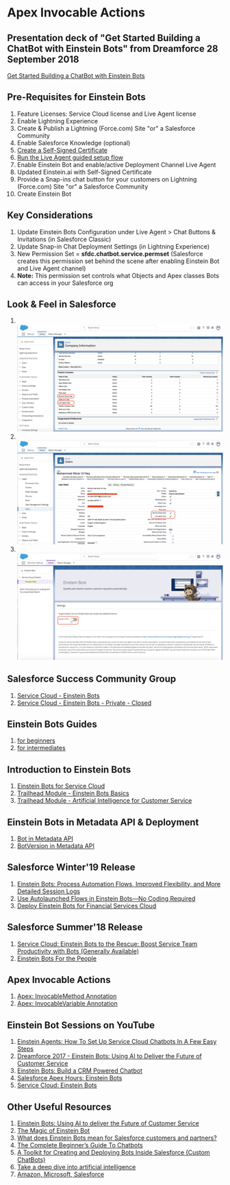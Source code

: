 # Apex Invocable Actions

## Presentation deck of "Get Started Building a ChatBot with Einstein Bots" from Dreamforce 28 September 2018
<a href="https://www.slideshare.net/secret/CjvJYDcjZ8Uqjg" target="_blank" alt="Get Started Building a ChatBot with Einstein Bots">Get Started Building a ChatBot with Einstein Bots</a>

## Pre-Requisites for Einstein Bots
<ol type="1">

<li>Feature Licenses: Service Cloud license and Live Agent license</li>

<li>Enable Lightning Experience</li>

<li>Create & Publish a Lightning (Force.com) Site "or" a Salesforce Community</li>

<li>Enable Salesforce Knowledge (optional)</li>

<li><a href="https://help.salesforce.com/articleView?id=security_keys_creating.htm&type=5" target="_blank" alt="Create a Self-Signed Certificate">Create a Self-Signed Certificate</a></li>

<li><a href="https://help.salesforce.com/articleView?id=live_agent_lightning_experience_setup_flow.htm&type=5#live_agent_lightning_experience_setup_flow" target="_blank" alt="Run the Live Agent guided setup flow">Run the Live Agent guided setup flow</a></li>

<li>Enable Einstein Bot and enable/active Deployment Channel Live Agent</li>

<li>Updated Einstein.ai with Self-Signed Certificate</li>

<li>Provide a Snap-ins chat button for your customers on Lightning (Force.com) Site "or" a Salesforce Community</li>

<li>Create Einstein Bot</li>

</ol>

## Key Considerations
<ol type="1">
<li>Update Einstein Bots Configuration under Live Agent > Chat Buttons & Invitations (in Salesforce Classic)</li>
<li>Update Snap-in Chat Deployment Settings (in Lightning Experience)</li>
<li>New Permission Set = <b>sfdc.chatbot.service.permset</b> (Salesforce creates this permission set behind the scene after enabling Einstein Bot and Live Agent channel)</li>
<li><b>Note:</b> This permission set controls what Objects and Apex classes Bots can access in your Salesforce org</li>
</ol>

## Look & Feel in Salesforce
<ol type="1">
<li></li>
<img src="supportedimages/001.png"/>

<li></li>
<img src="supportedimages/002.png"/>

<li></li>
<img src="supportedimages/003.png"/>
</ol>






## Salesforce Success Community Group
<ol type="1">
  
<li><a href="https://success.salesforce.com/_ui/core/chatter/groups/GroupProfilePage?g=0F93A000000LkYMSA0" target="_blank" alt="Service Cloud - Einstein Bots">Service Cloud - Einstein Bots</a></li>

<li><a href="https://success.salesforce.com/_ui/core/chatter/groups/GroupProfilePage?g=0F93A00000020HM" target="_blank" alt="Service Cloud - Einstein Bots - Private - Closed">Service Cloud - Einstein Bots - Private - Closed</a></li>

</ol>

## Einstein Bots Guides
<ol type="1">
  
<li><a href="https://sfdc.co/BotsGuide" target="_blank" alt="for beginners">for beginners</a></li>

<li><a href="https://sfdc.co/BotsGuide2" target="_blank" alt="for intermediates">for intermediates</a></li>

</ol>

## Introduction to Einstein Bots
<ol type="1">
  
<li><a href="https://help.salesforce.com/articleView?id=bots_service_intro.htm&type=5" target="_blank" alt="Einstein Bots for Service Cloud">Einstein Bots for Service Cloud</a></li>

<li><a href="https://trailhead.salesforce.com/modules/service_bots_basics" target="_blank" alt="Trailhead Module - Einstein Bots Basics">Trailhead Module - Einstein Bots Basics</a></li>

<li><a href="https://trailhead.salesforce.com/modules/artificial-intelligence-for-customer-service" target="_blank" alt="Trailhead Module - Artificial Intelligence for Customer Service">Trailhead Module - Artificial Intelligence for Customer Service</a></li>

</ol>

## Einstein Bots in Metadata API & Deployment
<ol type="1">
  
<li><a href="https://developer.salesforce.com/docs/atlas.en-us.api_meta.meta/api_meta/meta_bot.htm" target="_blank" alt="Bot in Metadata API">Bot in Metadata API</a></li>

<li><a href="https://developer.salesforce.com/docs/atlas.en-us.api_meta.meta/api_meta/meta_botversion.htm" target="_blank" alt="BotVersion in Metadata API">BotVersion in Metadata API</a></li>

</ol>

## Salesforce Winter'19 Release
<ol type="1">
  
<li><a href="https://releasenotes.docs.salesforce.com/en-us/winter19/release-notes/rn_service_bots.htm" target="_blank" alt="Einstein Bots: Process Automation Flows, Improved Flexibility, and More Detailed Session Logs">Einstein Bots: Process Automation Flows, Improved Flexibility, and More Detailed Session Logs</a></li>

<li><a href="https://releasenotes.docs.salesforce.com/en-us/winter19/release-notes/rn_forcecom_flow_bots.htm" target="_blank" alt="Use Autolaunched Flows in Einstein Bots—No Coding Required">Use Autolaunched Flows in Einstein Bots—No Coding Required</a></li>

<li><a href="https://releasenotes.docs.salesforce.com/en-us/winter19/release-notes/fsc_bots.htm" target="_blank" alt="Deploy Einstein Bots for Financial Services Cloud">Deploy Einstein Bots for Financial Services Cloud</a></li>

</ol>

## Salesforce Summer'18 Release
<ol type="1">
  
<li><a href="https://releasenotes.docs.salesforce.com/en-us/summer18/release-notes/rn_service_bots.htm" target="_blank" alt="Service Cloud: Einstein Bots to the Rescue: Boost Service Team Productivity with Bots (Generally Available)">Service Cloud: Einstein Bots to the Rescue: Boost Service Team Productivity with Bots (Generally Available)</a></li>

<li><a href="https://developer.salesforce.com/blogs/2018/06/summer18-einstein-bots-for-the-people.html" target="_blank" alt="Einstein Bots For the People">Einstein Bots For the People</a></li>

</ol>

## Apex Invocable Actions
<ol type="1">
  
<li><a href="https://developer.salesforce.com/docs/atlas.en-us.apexcode.meta/apexcode/apex_classes_annotation_InvocableMethod.htm" target="_blank" alt="Apex: InvocableMethod Annotation">Apex: InvocableMethod Annotation</a></li>

<li><a href="https://developer.salesforce.com/docs/atlas.en-us.apexcode.meta/apexcode/apex_classes_annotation_InvocableVariable.htm" target="_blank" alt="Apex: InvocableVariable Annotation">Apex: InvocableVariable Annotation</a></li>

</ol>

## Einstein Bot Sessions on YouTube
<ol type="1">
  
<li><a href="https://www.salesforce.com/video/1756700/" target="_blank" alt="Einstein Agents: How To Set Up Service Cloud Chatbots In A Few Easy Steps">Einstein Agents: How To Set Up Service Cloud Chatbots In A Few Easy Steps</a></li>

<li><a href="https://www.salesforce.com/video/1768002/" target="_blank" alt="Dreamforce 2017 - Einstein Bots: Using AI to Deliver the Future of Customer Service">Dreamforce 2017 - Einstein Bots: Using AI to Deliver the Future of Customer Service</a></li>

<li><a href="https://www.youtube.com/watch?v=i9TbAkRNNa0" target="_blank" alt="Einstein Bots: Build a CRM Powered Chatbot">Einstein Bots: Build a CRM Powered Chatbot</a></li>

<li><a href="https://www.youtube.com/watch?v=Z2v0Dv6nWaI" target="_blank" alt="Salesforce Apex Hours: Einstein Bots">Salesforce Apex Hours: Einstein Bots</a></li>

<li><a href="https://www.youtube.com/watch?v=f-U2xlLjiyE" target="_blank" alt="Service Cloud: Einstein Bots">Service Cloud: Einstein Bots</a></li>

</ol>

## Other Useful Resources
<ol type="1">
  
<li><a href="https://chatbotsmagazine.com/einstein-bots-using-ai-to-deliver-the-future-of-customer-service-b6df3786884f" target="_blank" alt="Einstein Bots: Using AI to deliver the Future of Customer Service">Einstein Bots: Using AI to deliver the Future of Customer Service</a></li>

<li><a href="https://www.salesforce.com/blog/2017/11/the-magic-of-einstein-bot.html" target="_blank" alt="The Magic of Einstein Bot">The Magic of Einstein Bot</a></li>

<li><a href="https://dawidnaude.com/what-does-einstein-bots-mean-for-salesforce-customers-and-partners-80fdcb941a3f" target="_blank" alt="What does Einstein Bots mean for Salesforce customers and partners?">What does Einstein Bots mean for Salesforce customers and partners?</a></li>

<li><a href="https://chatbotsmagazine.com/the-complete-beginner-s-guide-to-chatbots-8280b7b906ca" target="_blank" alt="The Complete Beginner’s Guide To Chatbots">The Complete Beginner’s Guide To Chatbots</a></li>

<li><a href="https://developer.salesforce.com/blogs/developer-relations/2017/03/bot-toolkit-creating-deploying-bots-inside-salesforce.html" target="_blank" alt="A Toolkit for Creating and Deploying Bots Inside Salesforce (Custom ChatBots)">A Toolkit for Creating and Deploying Bots Inside Salesforce (Custom ChatBots)</a></li>

<li><a href="https://www.salesforce.com/products/einstein/ai-deep-dive/" target="_blank" alt="Take a deep dive into artificial intelligence">Take a deep dive into artificial intelligence</a></li>

<li><a href="https://tact.ai/" target="_blank" alt="Amazon, Microsoft, Salesforce">Amazon, Microsoft, Salesforce</a></li>

</ol>
